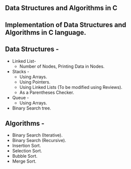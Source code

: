 ## Data Structures and Algorithms in C

## Implementation of Data Structures and Algorithms in C language.

##  Data Structures -
  * Linked List-
    * Number of Nodes, Printing Data in Nodes.
  * Stacks -
    * Using Arrays.
    * Using Pointers.
    * Using Linked Lists (To be modified using Reviews).
    * As a Parentheses Checker.
  * Queue -
    * Using Arrays.
  * Binary Search tree.
  
## Algorithms -
 * Binary Search (Iterative).
 * Binary Search (Recursive).
 * Insertion Sort.
 * Selection Sort.
 * Bubble Sort.
 * Merge Sort.
